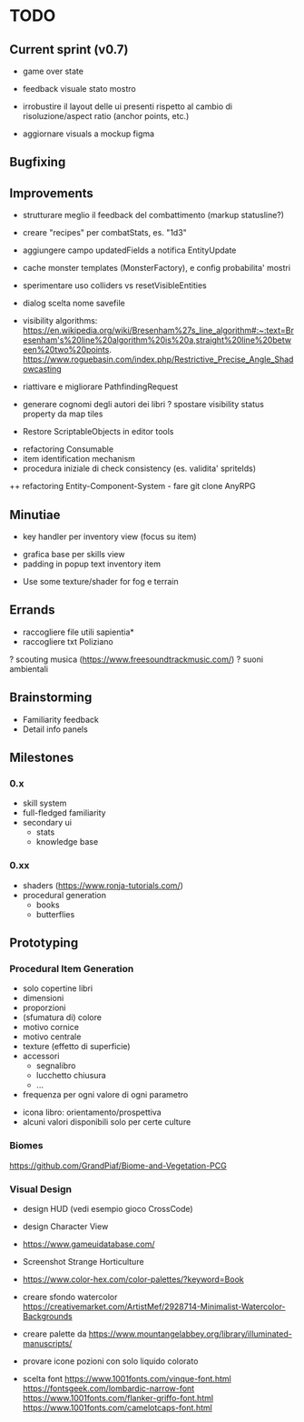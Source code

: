 # TODO

## Current sprint (v0.7)
- game over state
- feedback visuale stato mostro

- irrobustire il layout delle ui presenti rispetto al cambio di risoluzione/aspect ratio (anchor points, etc.)
- aggiornare visuals a mockup figma


## Bugfixing


## Improvements
- strutturare meglio il feedback del combattimento (markup statusline?)
- creare "recipes" per combatStats, es. "1d3"
- aggiungere campo updatedFields a notifica EntityUpdate
- cache monster templates (MonsterFactory), e config probabilita' mostri

- sperimentare uso colliders vs resetVisibleEntities

- dialog scelta nome savefile
- visibility algorithms:
https://en.wikipedia.org/wiki/Bresenham%27s_line_algorithm#:~:text=Bresenham's%20line%20algorithm%20is%20a,straight%20line%20between%20two%20points.
https://www.roguebasin.com/index.php/Restrictive_Precise_Angle_Shadowcasting

- riattivare e migliorare PathfindingRequest 
- generare cognomi degli autori dei libri
? spostare visibility status property da map tiles
- Restore ScriptableObjects in editor tools
+ refactoring Consumable
+ item identification mechanism
+ procedura iniziale di check consistency (es. validita' spriteIds)

++ refactoring Entity-Component-System
	- fare git clone AnyRPG


## Minutiae
+ key handler per inventory view (focus su item)
- grafica base per skills view
- padding in popup text inventory item
+ Use some texture/shader for fog e terrain


## Errands
- raccogliere file utili sapientia*
- raccogliere txt Poliziano

? scouting musica (https://www.freesoundtrackmusic.com/)
? suoni ambientali

## Brainstorming
- Familiarity feedback
- Detail info panels



## Milestones



### 0.x
- skill system
- full-fledged familiarity
- secondary ui
	- stats
	- knowledge base

### 0.xx
- shaders (https://www.ronja-tutorials.com/)
- procedural generation
	- books
	- butterflies


## Prototyping
### Procedural Item Generation
- solo copertine libri
- dimensioni
- proporzioni
- (sfumatura di) colore
- motivo cornice
- motivo centrale
- texture (effetto di superficie)
- accessori
	- segnalibro
	- lucchetto chiusura
	- ...
- frequenza per ogni valore di ogni parametro

+ icona libro: orientamento/prospettiva
+ alcuni valori disponibili solo per certe culture

### Biomes
https://github.com/GrandPiaf/Biome-and-Vegetation-PCG 


### Visual Design
- design HUD (vedi esempio gioco CrossCode)
- design Character View

- https://www.gameuidatabase.com/
- Screenshot Strange Horticulture
- https://www.color-hex.com/color-palettes/?keyword=Book
- creare sfondo watercolor https://creativemarket.com/ArtistMef/2928714-Minimalist-Watercolor-Backgrounds
- creare palette da https://www.mountangelabbey.org/library/illuminated-manuscripts/
- provare icone pozioni con solo liquido colorato

- scelta font
	https://www.1001fonts.com/vinque-font.html
	https://fontsgeek.com/lombardic-narrow-font
	https://www.1001fonts.com/flanker-griffo-font.html
	https://www.1001fonts.com/camelotcaps-font.html
